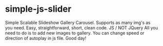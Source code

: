# simple-js-slider
Simple Scalable Slideshow Gallery Carousel.  Supports as many img's as you need. Easy, straightforward, short, clean code.  JS / NOT JQuery
All you need to do is to add new images to gallery. You can change speed or direction of autoplay in js file. Good day!
